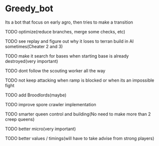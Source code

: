 # Greedy_bot

Its a bot that focus on early agro, then tries to make a transition

TODO optimize(reduce branches, merge some checks, etc)

TODO see replay and figure out why it loses to terran build in AI sometimes(Cheater 2 and 3)

TODO make it search for bases when starting base is already destroyed(very important)

TODO dont follow the scouting worker all the way

TODO not keep attacking when ramp is blocked or when its an impossible fight

TODO add Broodlords(maybe)

TODO improve spore crawler implementation

TODO smarter queen control and building(No need to make more than 2 creep queens)

TODO better micro(very important)

TODO better values / timings(will have to take advise from strong players)
